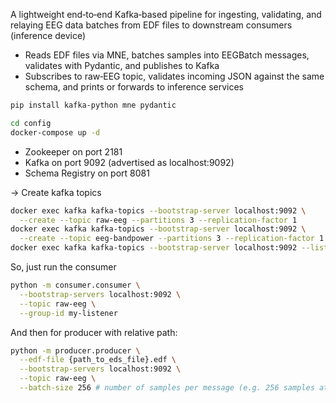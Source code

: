 A lightweight end‑to‑end Kafka‑based pipeline for ingesting, validating, and relaying EEG data batches from EDF files to downstream consumers (inference device)

- Reads EDF files via MNE, batches samples into EEGBatch messages, validates with Pydantic, and publishes to Kafka
- Subscribes to raw‑EEG topic, validates incoming JSON against the same schema, and prints or forwards to inference services

```bash
pip install kafka-python mne pydantic
```

```bash
cd config
docker-compose up -d
```

- Zookeeper on port 2181
- Kafka on port 9092 (advertised as localhost:9092)
- Schema Registry on port 8081

-> Create kafka topics

```bash
docker exec kafka kafka-topics --bootstrap-server localhost:9092 \
  --create --topic raw-eeg --partitions 3 --replication-factor 1
docker exec kafka kafka-topics --bootstrap-server localhost:9092 \
  --create --topic eeg-bandpower --partitions 3 --replication-factor 1
docker exec kafka kafka-topics --bootstrap-server localhost:9092 --list
```

So, just run the consumer

```bash
python -m consumer.consumer \
  --bootstrap-servers localhost:9092 \
  --topic raw-eeg \
  --group-id my-listener
```

And then for producer with relative path:

```bash
python -m producer.producer \
  --edf-file {path_to_eds_file}.edf \
  --bootstrap-servers localhost:9092 \
  --topic raw-eeg \
  --batch-size 256 # number of samples per message (e.g. 256 samples at 256Hz = 1s of data) \
```
